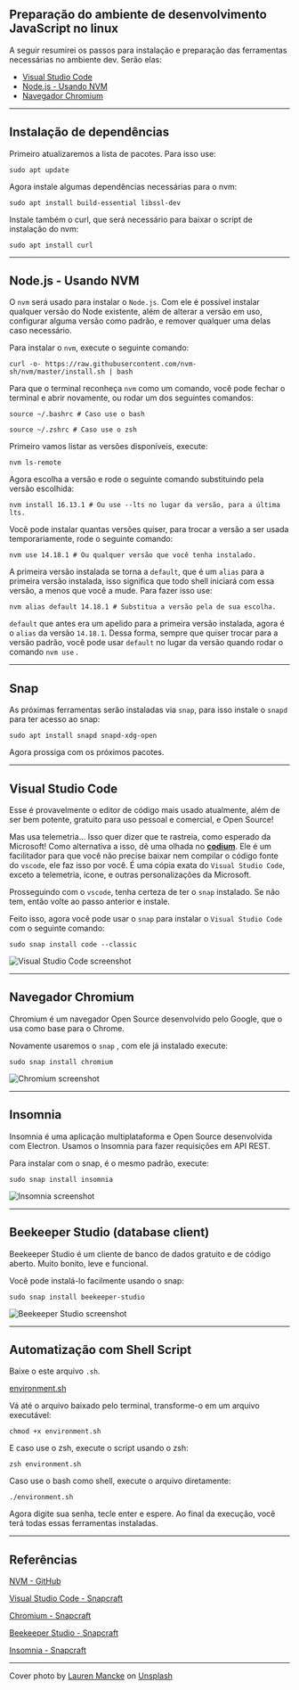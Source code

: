 ## Preparação do ambiente de desenvolvimento JavaScript no linux

A seguir resumirei os passos para instalação e preparação das ferramentas necessárias no ambiente dev. Serão elas:

- [Visual Studio Code](https://code.visualstudio.com/)
- [Node.js - Usando NVM](https://github.com/nvm-sh/nvm)
- [Navegador Chromium](https://www.chromium.org/Home)

---
## Instalação de dependências

Primeiro atualizaremos a lista de pacotes. Para isso use:

```
sudo apt update
``` 

Agora instale algumas dependências necessárias para o nvm:

```
sudo apt install build-essential libssl-dev
```

Instale também o curl, que será necessário para baixar o script de instalação do nvm:

```
sudo apt install curl
``` 

---
## Node.js - Usando NVM

O `nvm` será usado para instalar o `Node.js`. Com ele é possível instalar qualquer versão do Node existente, além de alterar a versão em uso, configurar alguma versão como padrão, e remover qualquer uma delas caso necessário.

Para instalar o `nvm`, execute o seguinte comando:

```
curl -o- https://raw.githubusercontent.com/nvm-sh/nvm/master/install.sh | bash
```

Para que o terminal reconheça `nvm` como um comando, você pode fechar o terminal e abrir novamente, ou rodar um dos seguintes comandos:

```
source ~/.bashrc # Caso use o bash
```

```
source ~/.zshrc # Caso use o zsh
```

Primeiro vamos listar as versões disponíveis, execute:

```
nvm ls-remote
```

Agora escolha a versão e rode o seguinte comando substituindo pela versão escolhida:

```
nvm install 16.13.1 # Ou use --lts no lugar da versão, para a última lts.
```

Você pode instalar quantas versões quiser, para trocar a versão a ser usada temporariamente, rode o seguinte comando:

```
nvm use 14.18.1 # Ou qualquer versão que você tenha instalado.
```

A primeira versão instalada se torna a `default`, que é um `aĺias` para a primeira versão instalada, isso significa que todo shell iniciará com essa versão, a menos que você a mude. Para fazer isso use:

```
nvm alias default 14.18.1 # Substitua a versão pela de sua escolha.
```

`default` que antes era um apelido para a primeira versão instalada, agora é o `alias` da versão `14.18.1`. Dessa forma, sempre que quiser trocar para a versão padrão, você pode usar `default` no lugar da versão quando rodar o comando `nvm use` .

---
## Snap

As próximas ferramentas serão instaladas via `snap`, para isso instale o `snapd` para ter acesso ao snap:

```
sudo apt install snapd snapd-xdg-open
```

Agora prossiga com os próximos pacotes.

---
## Visual Studio Code

Esse é provavelmente o editor de código mais usado atualmente, além de ser bem potente, gratuito para uso pessoal e comercial, e Open Source! 

Mas usa telemetria... Isso quer dizer que te rastreia, como esperado da Microsoft! Como alternativa a isso, dê uma olhada no [**codium**](https://vscodium.com/). Ele é um facilitador para que você não precise baixar nem compilar o código fonte do `vscode`, ele faz isso por você. É uma cópia exata do `Visual Studio Code`, exceto a telemetria, ícone, e outras personalizações da Microsoft.

Prosseguindo com o `vscode`, tenha certeza de ter o `snap` instalado. Se não tem, então volte ao passo anterior e instale.

Feito isso, agora você pode usar o `snap` para instalar o `Visual Studio Code` com o seguinte comando:

```
sudo snap install code --classic
```

![Visual Studio Code screenshot](https://code.visualstudio.com/assets/home/home-screenshot-linux.png)

---
## Navegador Chromium

Chromium é um navegador Open Source desenvolvido pelo Google, que o usa como base para o Chrome.

Novamente usaremos o `snap` , com ele já instalado execute:

```
sudo snap install chromium
```

![Chromium screenshot](https://dashboard.snapcraft.io/site_media/appmedia/2018/10/chromium-welcome.png)

---
## Insomnia

Insomnia é uma aplicação multiplataforma e Open Source desenvolvida com Electron. Usamos o Insomnia para fazer requisições em API REST.

Para instalar com o snap, é o mesmo padrão, execute:

```
sudo snap install insomnia
```

![Insomnia screenshot](https://miro.medium.com/max/1200/1*GFxrsUhiDg-LlDx17FGmkw.png)

---
## Beekeeper Studio (database client)

Beekeeper Studio é um cliente de banco de dados gratuito e de código aberto. Muito bonito, leve e funcional.

Você pode instalá-lo facilmente usando o snap:

```
sudo snap install beekeeper-studio
```

![Beekeeper Studio screenshot](https://www.beekeeperstudio.io/assets/img/blog/redshift-dark-5ecafab47fef77ddfae91c3d1646d55f21018c7d5911488504dd20c8dcd36bbb.png)

---
## Automatização com Shell Script

Baixe o este arquivo `.sh`.

[environment.sh](https://raw.githubusercontent.com/leonardolima99/environment-automatic/main/environment.sh)

Vá até o arquivo baixado pelo terminal, transforme-o em um arquivo executável:


```
chmod +x environment.sh
``` 

E caso use o zsh, execute o script usando o zsh:

```
zsh environment.sh
```

Caso use o bash como shell, execute o arquivo diretamente:

```
./environment.sh
```

Agora digite sua senha, tecle enter e espere. Ao final da execução, você terá todas essas ferramentas instaladas.

---
## Referências

[NVM - GitHub](https://github.com/nvm-sh/nvm)

[Visual Studio Code - Snapcraft](https://snapcraft.io/code)

[Chromium - Snapcraft](https://snapcraft.io/chromium)

[Beekeeper Studio - Snapcraft](https://snapcraft.io/beekeeper-studio)

[Insomnia - Snapcraft](https://snapcraft.io/insomnia)

---
Cover photo by [Lauren Mancke](https://unsplash.com/@laurenmancke?utm_source=unsplash&utm_medium=referral&utm_content=creditCopyText) on [Unsplash](https://unsplash.com/s/photos/environment-dev?utm_source=unsplash&utm_medium=referral&utm_content=creditCopyText)